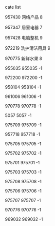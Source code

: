 cate list

957430 网络产品 8

957347 居室电器 7

957428 电脑整机 9

972219 洗护清洁用具 9

970775 新鲜水果 8

955035 955035 -1

972200 972200 -1

958104 958104 -1

961006 961006 -1

970778 970778 -1

5057 5057 -1

975709 975709 -1

957718 957718 -1

975705 975705 -1

975702 975702 -1

975701 975701 -1

975703 975703 -1

975708 975708 -1

975706 975706 -1

975707 975707 -1

970776 970776 -1

969032 969032 -1

